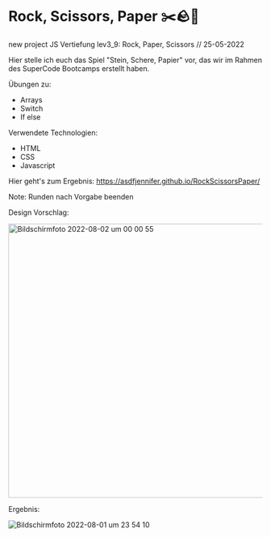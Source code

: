 # Rock, Scissors, Paper ✂️🪨📄

new project JS Vertiefung lev3_9: Rock, Paper, Scissors // 25-05-2022

Hier stelle ich euch das Spiel "Stein, Schere, Papier" vor, das wir im Rahmen des SuperCode Bootcamps erstellt haben.

Übungen zu:
- Arrays
- Switch
- If else

Verwendete Technologien:

- HTML
- CSS
- Javascript

Hier geht's zum Ergebnis: https://asdfjennifer.github.io/RockScissorsPaper/


Note: Runden nach Vorgabe beenden

Design Vorschlag:

<img width="543" alt="Bildschirmfoto 2022-08-02 um 00 00 55" src="https://user-images.githubusercontent.com/98667941/182253342-fbf2bdd9-f3e0-45b0-930c-e733d0fc9315.png">

Ergebnis:

![Bildschirmfoto 2022-08-01 um 23 54 10](https://user-images.githubusercontent.com/98667941/182252670-a9e63ae0-beb5-4ce3-8a3e-e7be5d1014c2.png)
